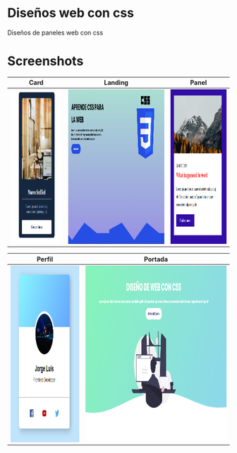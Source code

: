 # Diseños web con css
Diseños de paneles web con css

# Screenshots

| Card		                            	  |Landing		                            |Panel	                                      |
|-------------------------------------------------|-------------------------------------------------|-------------------------------------------------|
| <img src="https://github.com/JorgeFigueroa626/web-css/blob/main/card/card.png" height="350"> | <img src="https://github.com/JorgeFigueroa626/web-css/blob/main/landing/landing.png" height="350"> | <img src="https://github.com/JorgeFigueroa626/web-css/blob/main/panel/panel.png" height="350"> |

| Perfil                                	  |Portada                              |
|-------------------------------------------------|-------------------------------------------------|
| <img src="https://github.com/JorgeFigueroa626/web-css/blob/main/perfil/perfil.png" height="400"> | <img src="https://github.com/JorgeFigueroa626/web-css/blob/main/portada/portada.png" height="400"> | 
